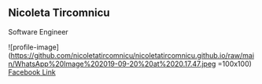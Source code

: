## Nicoleta Tircomnicu

Software Engineer

![profile-image](https://github.com/nicoletatircomnicu/nicoletatircomnicu.github.io/raw/main/WhatsApp%20Image%202019-09-20%20at%2020.17.47.jpeg =100x100)
[Facebook Link](https://www.facebook.com/nico.tircomnicu)
